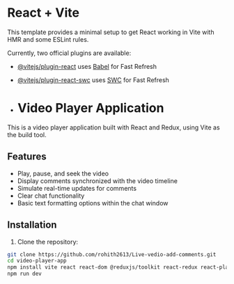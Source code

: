 # React + Vite

This template provides a minimal setup to get React working in Vite with HMR and some ESLint rules.

Currently, two official plugins are available:

- [@vitejs/plugin-react](https://github.com/vitejs/vite-plugin-react/blob/main/packages/plugin-react/README.md) uses [Babel](https://babeljs.io/) for Fast Refresh
- [@vitejs/plugin-react-swc](https://github.com/vitejs/vite-plugin-react-swc) uses [SWC](https://swc.rs/) for Fast Refresh

- # Video Player Application

This is a video player application built with React and Redux, using Vite as the build tool.

## Features

- Play, pause, and seek the video
- Display comments synchronized with the video timeline
- Simulate real-time updates for comments
- Clear chat functionality
- Basic text formatting options within the chat window

## Installation

1. Clone the repository:

```bash
git clone https://github.com/rohith2613/Live-vedio-add-comments.git
cd video-player-app
npm install vite react react-dom @reduxjs/toolkit react-redux react-player
npm run dev

